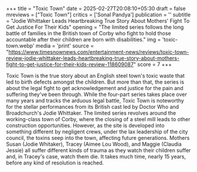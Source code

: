 +++
title = "Toxic Town"
date = 2025-02-27T20:08:10+05:30
draft = false
mreviews = ["Toxic Town"]
critics = ['Sonal Pandya']
publication = ''
subtitle = "Jodie Whittaker Leads Heartbreaking True Story About Mothers' Fight To Get Justice For Their Kids"
opening = "The limited series follows the long battle of families in the British town of Corby who fight to hold those accountable after their children are born with disabilities."
img = 'toxic-town.webp'
media = 'print'
source = "https://www.timesnownews.com/entertainment-news/reviews/toxic-town-review-jodie-whittaker-leads-heartbreaking-true-story-about-mothers-fight-to-get-justice-for-their-kids-review-118609087"
score = 7
+++

Toxic Town is the true story about an English steel town's toxic waste that led to birth defects amongst the children. But more than that, the series is about the legal fight to get acknowledgement and justice for the pain and suffering they've been through. While the four-part series takes place over many years and tracks the arduous legal battle, Toxic Town is noteworthy for the stellar performances from its British cast led by Doctor Who and Broadchurch's Jodie Whittaker. The limited series revolves around the working-class town of Corby, where the closing of a steel mill leads to other construction opportunities. However, as the site is developed into something different by negligent crews, under the lax leadership of the city council, the toxins seep into the town, affecting future generations. Mothers Susan (Jodie Whitaker), Tracey (Aimee Lou Wood), and Maggie (Claudia Jessie) all suffer different kinds of trauma as they watch their children suffer and, in Tracey's case, watch them die. It takes much time, nearly 15 years, before any kind of resolution is reached.
